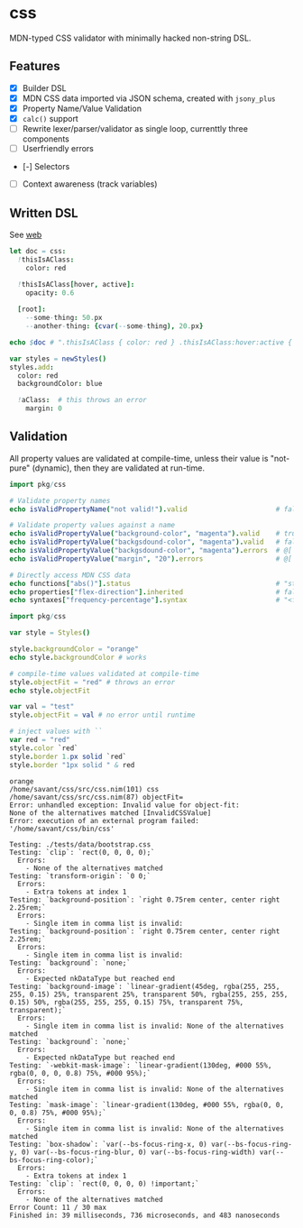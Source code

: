 # css
MDN-typed CSS validator with minimally hacked non-string DSL.


## Features
- [X] Builder DSL
- [X] MDN CSS data imported via JSON schema, created with `jsony_plus`
- [X] Property Name/Value Validation
- [X] `calc()` support
- [ ] Rewrite lexer/parser/validator as single loop, currenttly three components
- [ ] Userfriendly errors
- [-] Selectors
- [ ] Context awareness  (track variables)

## Written DSL
See [web](https://github.com/thing-king/web)
```nim
let doc = css:
  !thisIsAClass:
    color: red

  !thisIsAClass[hover, active]:
    opacity: 0.6
  
  [root]:
    --some-thing: 50.px
    --another-thing: {cvar(--some-thing), 20.px}

echo $doc # ".thisIsAClass { color: red } .thisIsAClass:hover:active { opacity: 0.6 } :root { --some-thing: 50px; --another-thing: var(--some-thing), 20px }"
```
```nim
var styles = newStyles()
styles.add:
  color: red
  backgroundColor: blue

  !aClass:  # this throws an error
    margin: 0
```

## Validation
All property values are validated at compile-time, unless their value is "not-pure" (dynamic), then they are validated at run-time.
```nim
import pkg/css

# Validate property names
echo isValidPropertyName("not valid!").valid                      # false

# Validate property values against a name
echo isValidPropertyValue("background-color", "magenta").valid    # true
echo isValidPropertyValue("backgsdound-color", "magenta").valid   # false
echo isValidPropertyValue("backgsdound-color", "magenta").errors  # @[ "backgsdound-color is not a valid property name" ]
echo isValidPropertyValue("margin", "20").errors                  # @[ "Expected length, got integer" ]

# Directly access MDN CSS data
echo functions["abs()"].status                                    # "standard"
echo properties["flex-direction"].inherited                       # false
echo syntaxes["frequency-percentage"].syntax                      # "<frequency> | <percentage>"
```


```nim
import pkg/css

var style = Styles()

style.backgroundColor = "orange"
echo style.backgroundColor # works

# compile-time values validated at compile-time
style.objectFit = "red" # throws an error
echo style.objectFit

var val = "test"
style.objectFit = val # no error until runtime

# inject values with ``
var red = "red"
style.color `red`
style.border 1.px solid `red`
style.border "1px solid " & red
```
```
orange
/home/savant/css/src/css.nim(101) css
/home/savant/css/src/css.nim(87) objectFit=
Error: unhandled exception: Invalid value for object-fit: 
None of the alternatives matched [InvalidCSSValue]
Error: execution of an external program failed: '/home/savant/css/bin/css'
```

```
Testing: ./tests/data/bootstrap.css
Testing: `clip`: `rect(0, 0, 0, 0);`
  Errors: 
    - None of the alternatives matched
Testing: `transform-origin`: `0 0;`
  Errors: 
    - Extra tokens at index 1
Testing: `background-position`: `right 0.75rem center, center right 2.25rem;`
  Errors: 
    - Single item in comma list is invalid: 
Testing: `background-position`: `right 0.75rem center, center right 2.25rem;`
  Errors: 
    - Single item in comma list is invalid: 
Testing: `background`: `none;`
  Errors: 
    - Expected nkDataType but reached end
Testing: `background-image`: `linear-gradient(45deg, rgba(255, 255, 255, 0.15) 25%, transparent 25%, transparent 50%, rgba(255, 255, 255, 0.15) 50%, rgba(255, 255, 255, 0.15) 75%, transparent 75%, transparent);`
  Errors: 
    - Single item in comma list is invalid: None of the alternatives matched
Testing: `background`: `none;`
  Errors: 
    - Expected nkDataType but reached end
Testing: `-webkit-mask-image`: `linear-gradient(130deg, #000 55%, rgba(0, 0, 0, 0.8) 75%, #000 95%);`
  Errors: 
    - Single item in comma list is invalid: None of the alternatives matched
Testing: `mask-image`: `linear-gradient(130deg, #000 55%, rgba(0, 0, 0, 0.8) 75%, #000 95%);`
  Errors: 
    - Single item in comma list is invalid: None of the alternatives matched
Testing: `box-shadow`: `var(--bs-focus-ring-x, 0) var(--bs-focus-ring-y, 0) var(--bs-focus-ring-blur, 0) var(--bs-focus-ring-width) var(--bs-focus-ring-color);`
  Errors: 
    - Extra tokens at index 1
Testing: `clip`: `rect(0, 0, 0, 0) !important;`
  Errors: 
    - None of the alternatives matched
Error Count: 11 / 30 max
Finished in: 39 milliseconds, 736 microseconds, and 483 nanoseconds
```
